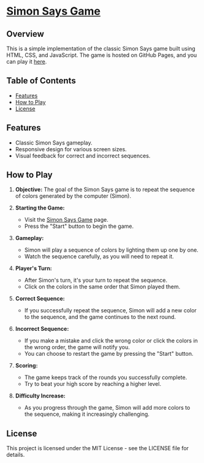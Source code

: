 # [Simon Says Game](https://suyashgaurav.github.io/Simon-game/)

## Overview

This is a simple implementation of the classic Simon Says game built using HTML, CSS, and JavaScript. The game is hosted on GitHub Pages, and you can play it [here](https://suyashgaurav.github.io/Simon-game/).

## Table of Contents

- [Features](#features)
- [How to Play](#how-to-play)
- [License](#license)

## Features

- Classic Simon Says gameplay.
- Responsive design for various screen sizes.
- Visual feedback for correct and incorrect sequences.

## How to Play

1. **Objective:** The goal of the Simon Says game is to repeat the sequence of colors generated by the computer (Simon).

2. **Starting the Game:**
   - Visit the [Simon Says Game](https://suyashgaurav.github.io/Simon-game/) page.
   - Press the "Start" button to begin the game.

3. **Gameplay:**
   - Simon will play a sequence of colors by lighting them up one by one.
   - Watch the sequence carefully, as you will need to repeat it.

4. **Player's Turn:**
   - After Simon's turn, it's your turn to repeat the sequence.
   - Click on the colors in the same order that Simon played them.

5. **Correct Sequence:**
   - If you successfully repeat the sequence, Simon will add a new color to the sequence, and the game continues to the next round.

6. **Incorrect Sequence:**
   - If you make a mistake and click the wrong color or click the colors in the wrong order, the game will notify you.
   - You can choose to restart the game by pressing the "Start" button.

7. **Scoring:**
   - The game keeps track of the rounds you successfully complete.
   - Try to beat your high score by reaching a higher level.

8. **Difficulty Increase:**
   - As you progress through the game, Simon will add more colors to the sequence, making it increasingly challenging.

## License
This project is licensed under the MIT License - see the LICENSE file for details.
